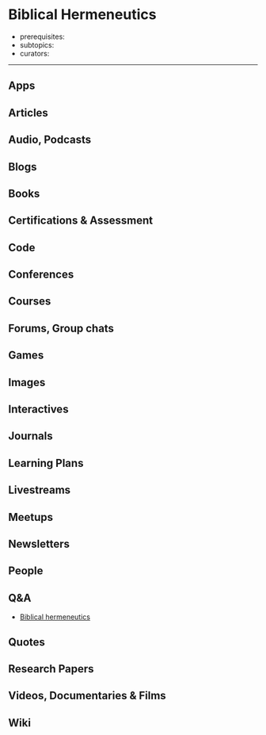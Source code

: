 # Biblical Hermeneutics

- prerequisites:
- subtopics:
- curators:

------

## Apps

## Articles

## Audio, Podcasts

## Blogs

## Books

## Certifications & Assessment

## Code

## Conferences

## Courses

## Forums, Group chats

## Games

## Images

## Interactives

## Journals

## Learning Plans

## Livestreams

## Meetups

## Newsletters

## People

## Q&A

- [Biblical hermeneutics](https://hermeneutics.stackexchange.com)

## Quotes

## Research Papers

## Videos, Documentaries & Films

## Wiki
